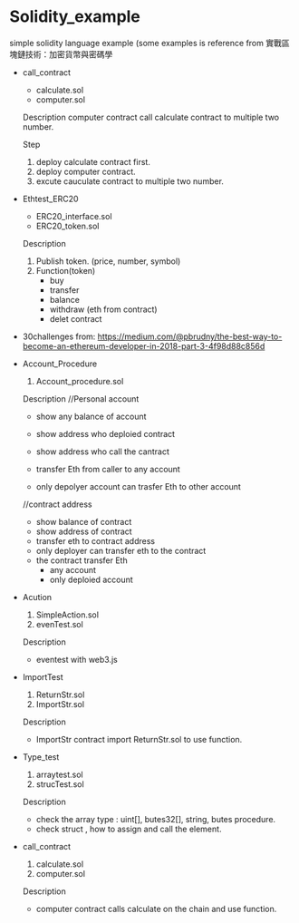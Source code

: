 # Solidity_example
simple solidity language example
(some examples is reference from 實戰區塊鏈技術：加密貨幣與密碼學

- call_contract
	- calculate.sol 
	- computer.sol

	Description
	computer contract call calculate contract to multiple two number.

	Step
	1. deploy calculate contract first.
	2. deploy computer contract.
	3. excute cauculate contract to multiple two number.


- Ethtest_ERC20
	- ERC20_interface.sol
	- ERC20_token.sol

	Description
	1. Publish token. (price, number, symbol)
	2. Function(token)
		- buy
		- transfer
		- balance
		- withdraw (eth from contract)
		- delet contract

- 30challenges
	from: https://medium.com/@pbrudny/the-best-way-to-become-an-ethereum-developer-in-2018-part-3-4f98d88c856d

- Account_Procedure
	1. Account_procedure.sol
	
	Description
	//Personal account
	- show any balance of account
	- show address who deploied contract
	- show address who call the cantract


	- transfer Eth from caller to any account
	- only depolyer account can trasfer Eth to other account

	//contract address
	- show balance of contract
	- show address of contract
	- transfer eth to contract address
	- only deployer can transfer eth to the contract 
	- the contract transfer Eth
		- any account
		- only deploied account

- Acution
	1. SimpleAction.sol
	2. evenTest.sol
	
	Description
	- eventest with web3.js

- ImportTest
	1. ReturnStr.sol
	2. ImportStr.sol
	
	Description
	- ImportStr contract import ReturnStr.sol to use function.
	
- Type_test
	1. arraytest.sol
	2. strucTest.sol
	
	Description
	- check the array type : uint[], butes32[], string, butes procedure.
	- check struct , how to assign and call the element.
	
- call_contract
	1. calculate.sol
	2. computer.sol
	
	Description
	- computer contract calls calculate on the chain and use function.
